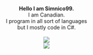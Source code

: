 <p align="center">
  <b>Hello I am Simnico99.</b><br>
  I am Canadian.<br>
  I program in all sort of languages<br>
  but I mostly code in C#.
  <br><br>
  <img src="https://camo.githubusercontent.com/2ebc227bb09c6f43478c9f4f72a267bde4a88b853bbf2af11b1ee60f0df25a9b/68747470733a2f2f6769746875622d73746174732d73696d6e69636f3939746d2e76657263656c2e6170702f6170693f757365726e616d653d53696d6e69636f39392673686f775f69636f6e733d74727565267468656d653d6769746875625f6461726b26636f756e745f707269766174653d74727565"><br/>
  <img src="https://camo.githubusercontent.com/2f295cafeaf1fe3aa48e4d5e6fb374757f9293635bdd08e1fb32c5bdc757e40f/68747470733a2f2f6769746875622d73746174732d73696d6e69636f3939746d2e76657263656c2e6170702f6170692f746f702d6c616e67732f3f757365726e616d653d53696d6e69636f3939267468656d653d6769746875625f6461726b26636f756e745f707269766174653d74727565266c61796f75743d636f6d70616374">
</p>

